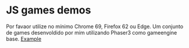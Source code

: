 # JS games demos
Por favaor utilize no mínimo Chrome 69, Firefox 62 ou Edge.
Um conjunto de games desenvoldido por mim utilizando Phaser3 como gameengine base.
[Example](https://htmlpreview.github.io/?https://github.com/mauruco/games/blob/master/index.html)